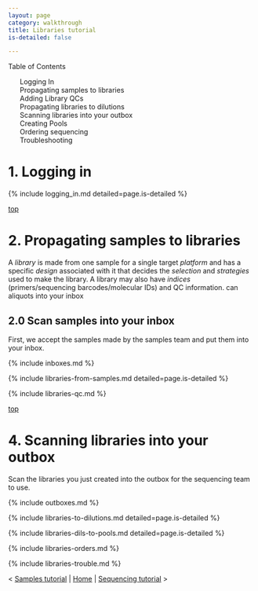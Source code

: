 ```yaml
---
layout: page
category: walkthrough
title: Libraries tutorial
is-detailed: false

---
```


<div id="toc">
Table of Contents
<ol>
   <li><a href="#login">Logging In</a></li>
   <li><a href="#props1">Propagating samples to libraries</a></li>
   <li><a href="#qcs">Adding Library QCs</a></li>
   <li><a href="#props2">Propagating libraries to dilutions</a></li>
   <li><a href="#boxes">Scanning libraries into your outbox</a></li>
   <li><a href="#pools">Creating Pools</a></li>
   <li><a href="#orders">Ordering sequencing</a></li>
   <li><a href="#trouble">Troubleshooting</a></li>
</ol>
</div>

<a name="login"/>

# 1. Logging in

{% include logging_in.md detailed=page.is-detailed %}

<a name="props1" href="#" id="toplink">top</a>

# 2. Propagating samples to libraries

A _library_ is made from one sample for a single target _platform_ and
has a specific _design_ associated with it that decides the _selection_
and _strategies_ used to make the library. A library may also have _indices_
(primers/sequencing barcodes/molecular IDs) and QC information.
can aliquots into your inbox

## 2.0 Scan samples into your inbox

First, we accept the samples made by the samples team and put them into your
inbox.

{% include inboxes.md %}

{% include libraries-from-samples.md detailed=page.is-detailed %}

{% include libraries-qc.md %}

<a name="boxes" href="#" id="toplink">top</a>

# 4. Scanning libraries into your outbox

Scan the libraries you just created into the outbox for the sequencing team to
use.

{% include outboxes.md %}


{% include libraries-to-dilutions.md detailed=page.is-detailed %}


{% include libraries-dils-to-pools.md detailed=page.is-detailed %}


{% include libraries-orders.md %}


{% include libraries-trouble.md %}


< <a href="plain-2-0-samples">Samples tutorial</a> | <a href="plain-index">Home</a> | <a href="plain-4-0-sequencing">Sequencing tutorial</a> >


